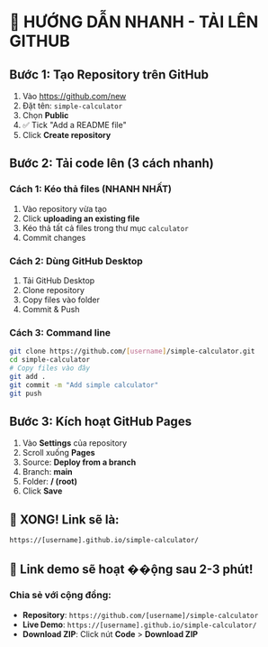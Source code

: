 # 🚀 HƯỚNG DẪN NHANH - TẢI LÊN GITHUB

## Bước 1: Tạo Repository trên GitHub
1. Vào https://github.com/new
2. Đặt tên: `simple-calculator` 
3. Chọn **Public**
4. ✅ Tick "Add a README file"
5. Click **Create repository**

## Bước 2: Tải code lên (3 cách nhanh)

### Cách 1: Kéo thả files (NHANH NHẤT)
1. Vào repository vừa tạo
2. Click **uploading an existing file**
3. Kéo thả tất cả files trong thư mục `calculator`
4. Commit changes

### Cách 2: Dùng GitHub Desktop
1. Tải GitHub Desktop
2. Clone repository
3. Copy files vào folder
4. Commit & Push

### Cách 3: Command line
```bash
git clone https://github.com/[username]/simple-calculator.git
cd simple-calculator
# Copy files vào đây
git add .
git commit -m "Add simple calculator"
git push
```

## Bước 3: Kích hoạt GitHub Pages
1. Vào **Settings** của repository
2. Scroll xuống **Pages**
3. Source: **Deploy from a branch**
4. Branch: **main**
5. Folder: **/ (root)**
6. Click **Save**

## 🎉 XONG! Link sẽ là:
```
https://[username].github.io/simple-calculator/
```

## 📱 Link demo sẽ hoạt ��ộng sau 2-3 phút!

### Chia sẻ với cộng đồng:
- **Repository**: `https://github.com/[username]/simple-calculator`
- **Live Demo**: `https://[username].github.io/simple-calculator/`
- **Download ZIP**: Click nút **Code** > **Download ZIP**
